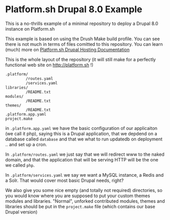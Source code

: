 # Platform.sh Drupal 8.0 Example

This is a no-thrills example of a minimal repository to deploy a Drupal 8.0 instance on Platform.sh

This example is based on using the Drush Make build profile. You can see there is not much in terms of files comitted to this repository. You can learn (much) more on [Platform.sh Drupal Hosting Documentation](https://docs.platform.sh/toolstacks/php/drupal)

This is the whole layout of the repository (it will still make for a perfectly functional web site on http://platform.sh !)
```
.platform/
         /routes.yaml
         /services.yaml
libraries/
         /README.txt
modules/
         /README.txt
themes/
         /README.txt
.platform.app.yaml
project.make
```

in `.platform.app.yaml` we have the basic configuration of our applicaiton (we call it php), saying this is a Drupal 
application, that we depdend on a database called `database` and that we what to run updatedb on deployment .. and set
up a cron.

In `.platform/routes.yaml` we just say that we will redirect www to the naked domain, and that the application that 
will be serving HTTP will be the one we called `php`.

In `.platform/services.yaml` we say we want a MySQL instance, a Redis and a Solr. That would cover most basic Drupal
needs, right?

We also give you some nice empty (and totally not required) directories, so you would know where you are supposed to put 
your custom themes modules and libraries. "Normal", unforked contributed modules, themes and libraries should be put in 
the `project.make` file  (which contains our base Drupal version)
